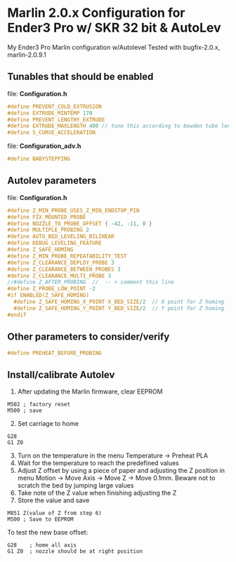 Marlin 2.0.x Configuration for Ender3 Pro w/ SKR 32 bit & AutoLev
=====

My Ender3 Pro Marlin configuration w/Autolevel
Tested with bugfix-2.0.x, marlin-2.0.9.1


## Tunables that should be enabled

file: **Configuration.h**

```c
#define PREVENT_COLD_EXTRUSION
#define EXTRUDE_MINTEMP 170
#define PREVENT_LENGTHY_EXTRUDE
#define EXTRUDE_MAXLENGTH 400 // tune this according to bowden tube length for load/unload
#define S_CURVE_ACCELERATION
```

file: **Configuration_adv.h**

```c
#define BABYSTEPPING
```

## Autolev parameters


file: **Configuration.h**

```c
#define Z_MIN_PROBE_USES_Z_MIN_ENDSTOP_PIN
#define FIX_MOUNTED_PROBE
#define NOZZLE_TO_PROBE_OFFSET { -42, -11, 0 }
#define MULTIPLE_PROBING 2
#define AUTO_BED_LEVELING_BILINEAR
#define DEBUG_LEVELING_FEATURE
#define Z_SAFE_HOMING
#define Z_MIN_PROBE_REPEATABILITY_TEST
#define Z_CLEARANCE_DEPLOY_PROBE 3
#define Z_CLEARANCE_BETWEEN_PROBES 3
#define Z_CLEARANCE_MULTI_PROBE 3
//#define Z_AFTER_PROBING  //  -- > comment this line
#define Z_PROBE_LOW_POINT -2
#if ENABLED(Z_SAFE_HOMING)
  #define Z_SAFE_HOMING_X_POINT X_BED_SIZE/2  // X point for Z homing  
  #define Z_SAFE_HOMING_Y_POINT Y_BED_SIZE/2  // Y point for Z homing
#endif
```

## Other parameters to consider/verify

```c
#define PREHEAT_BEFORE_PROBING
```


## Install/calibrate Autolev

1. After updating the Marlin firmware, clear EEPROM

```gcode
M502 ; factory reset
M500 ; save
```

2. Set carriage to home

```gcode
G28
G1 Z0
```

3. Turn on the temperature in the menu Temperature -> Preheat PLA
4. Wait for the temperature to reach the predefined values
5. Adjust Z offset by using a piece of paper and adjusting the Z position in menu Motion -> Move Axis -> Move Z -> Move 0.1mm. Beware
not to scratch the bed by jumping large values
6. Take note of the Z value when finishing adjusting the Z
7. Store the value and save

```gcode
M851 Z(value of Z from step 6)
M500 ; Save to EEPROM
```

To test the new base offset:
```gcode
G28    ; home all axis
G1 Z0  ; nozzle should be at right position
```